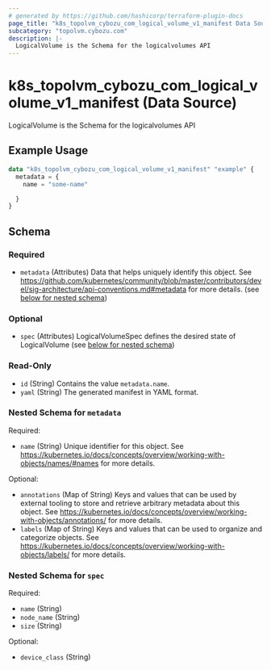 ```yaml
---
# generated by https://github.com/hashicorp/terraform-plugin-docs
page_title: "k8s_topolvm_cybozu_com_logical_volume_v1_manifest Data Source - terraform-provider-k8s"
subcategory: "topolvm.cybozu.com"
description: |-
  LogicalVolume is the Schema for the logicalvolumes API
---
```


# k8s_topolvm_cybozu_com_logical_volume_v1_manifest (Data Source)

LogicalVolume is the Schema for the logicalvolumes API

## Example Usage

```terraform
data "k8s_topolvm_cybozu_com_logical_volume_v1_manifest" "example" {
  metadata = {
    name = "some-name"

  }
}
```

<!-- schema generated by tfplugindocs -->
## Schema

### Required

- `metadata` (Attributes) Data that helps uniquely identify this object. See https://github.com/kubernetes/community/blob/master/contributors/devel/sig-architecture/api-conventions.md#metadata for more details. (see [below for nested schema](#nestedatt--metadata))

### Optional

- `spec` (Attributes) LogicalVolumeSpec defines the desired state of LogicalVolume (see [below for nested schema](#nestedatt--spec))

### Read-Only

- `id` (String) Contains the value `metadata.name`.
- `yaml` (String) The generated manifest in YAML format.

<a id="nestedatt--metadata"></a>
### Nested Schema for `metadata`

Required:

- `name` (String) Unique identifier for this object. See https://kubernetes.io/docs/concepts/overview/working-with-objects/names/#names for more details.

Optional:

- `annotations` (Map of String) Keys and values that can be used by external tooling to store and retrieve arbitrary metadata about this object. See https://kubernetes.io/docs/concepts/overview/working-with-objects/annotations/ for more details.
- `labels` (Map of String) Keys and values that can be used to organize and categorize objects. See https://kubernetes.io/docs/concepts/overview/working-with-objects/labels/ for more details.


<a id="nestedatt--spec"></a>
### Nested Schema for `spec`

Required:

- `name` (String)
- `node_name` (String)
- `size` (String)

Optional:

- `device_class` (String)
